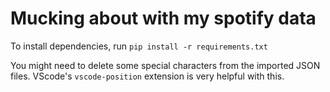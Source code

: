 # Mucking about with my spotify data

To install dependencies, run `pip install -r requirements.txt`

You might need to delete some special characters from the imported JSON files. VScode's `vscode-position` extension is very helpful with this.
